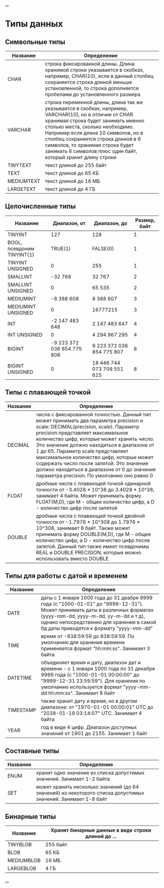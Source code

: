 [...](https://github.com/s1tcomsfan/knowledge_warehouse/blob/main/SQL/contents.md)

# Типы данных

## Символьные типы
| Название | Определение |
| -------- | ----------- |
| CHAR | строка фиксированной длины. Длина хранимой строки указывается в скобках, например, CHAR(10), если в данный столбец сохраняется строка длиной меньше установленной, то строка дополняется пробелами до установленного размера |
| VARCHAR | строка переменной длины, длина так же указывается в скобках, например, VARCHAR(10), но в отличие от CHAR хранимая строка будет занимать именно столько места, сколько необходимо. Например если длина 10 символов, но в столбец сохраняется строка длиной в 6 символов, то хранимая строка будет занимать 6 символов плюс один байт, который хранит длину строки |
| TINYTEXT | текст длиной до 255 байт |
| TEXT | текст длиной до 65 КБ |
| MEDIUMTEXT | текст длиной до 16 МБ |
| LARGETEXT | текст длиной до 4 ГБ |

## Целочисленные типы
| Название | Диапазон, от | Диапазон, до | Размер, байт |
| -------- | ------------ | ------------ | -------------|
| TINYINT |127 |128 | 1 |
| BOOL, псевдоним TINYINT(1) | TRUE(1) | FALSE(0) | 1 |
| TINYINT UNSIGNED | 0 | 255 | 1 |
| SMALLINT | -32 768 | 32 767 | 2 |
| SMALLINT UNSIGNED | 0 | 65 535 | 2 |
| MEDIUMINT | -8 388 608 | 8 388 607 | 3 |
| MEDIUMINT UNSIGNED | 0 | 16777215 | 3 |
| INT | -2 147 483 648 | 2 147 483 647 | 4 |
| INT UNSIGNED | 0 | 4 294 967 295 | 4 |
| BIGINT | -9 223 372 036 854 775 808 | 9 223 372 036 854 775 807 | 8 |
| BIGINT UNSIGNED | 0 | 18 446 744 073 709 551 615 | 8 |

## Типы с плавающей точкой
| Название | Определение |
| -------- | ----------- |
| DECIMAL | числа с фиксированной точностью. Данный тип может принимать два параметра precision и scale: DECIMAL(precision, scale). Параметр precision представляет максимальное количество цифр, которые может хранить число. Это значение должно находиться в диапазоне от 1 до 65. Параметр scale представляет максимальное количество цифр, которые может содержать число после запятой. Это значение должно находиться в диапазоне от 0 до значения параметра precision. По умолчанию оно равно 0 |
| FLOAT | дробные числа с плавающей точкой одинарной точности от -3.4028 * 10^38 до 3.4028 * 10^38, занимает 4 байта. Может принимать форму FLOAT(M,D), где M - общее количество цифр, а D - количество цифр после запятой |
| DOUBLE | дробные числа с плавающей точкой двойной точности от -1.7976 * 10^308 до 1.7976 * 10^308, занимает 8 байт. Также может принимать форму DOUBLE(M,D), где M - общее количество цифр, а D - количество цифр после запятой. Данный тип также имеет псевдонимы REAL и DOUBLE PRECISION, которые можно использовать вместо DOUBLE |

## Типы для работы с датой и временем
| Название | Определение |
| -------- | ----------- |
| DATE | даты с 1 января 1000 года до 31 деабря 9999 года (c "1000-01-01" до "9999-12-31"). Может принимать даты в различных форматах (yyyy-mm-dd, yyyy-m-dd, yy-m-dd и т д), однако непосредственно для хранения в самой бд даты приводятся к формату "yyyy-mm-dd" |
| TIME | время от -838:59:59 до 838:59:59. По умолчанию для хранения времени применяется формат "hh:mm:ss". Занимает 3 байта |
| DATETIME | объединяет время и дату, диапазон дат и времени - с 1 января 1000 года по 31 декабря 9999 года (с "1000-01-01 00:00:00" до "9999-12-31 23:59:59"). Для хранения по умолчанию используется формат "yyyy-mm-dd hh:mm:ss". Занимает 8 байт |
| TIMESTAMP | также хранит дату и время, но в другом диапазоне: от "1970-01-01 00:00:01" UTC до "2038-01-19 03:14:07" UTC. Занимает 4 байта |
| YEAR | год в виде 4 цифр. Диапазон доступных значений от 1901 до 2155. Занимает 1 байт |

## Составные типы
| Название | Определение |
| -------- | ----------- |
| ENUM | хранит одно значение из списка допустимых значений. Занимает 1-2 байта |
| SET | может хранить несколько значений (до 64 значений) из некоторого списка допустимых значений. Занимает 1-8 байт |

## Бинарные типы
| Название | Хранит бинарные данные в виде строки длиной до ... |
| -------- | ----------- |
| TINYBLOB | 255 байт |
| BLOB | 65 КБ |
| MEDIUMBLOB | 16 МБ |
| LARGEBLOB | 4 ГБ |

[...](https://github.com/s1tcomsfan/knowledge_warehouse/blob/main/SQL/contents.md)